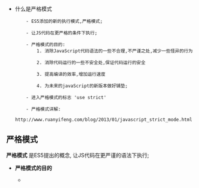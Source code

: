 +   什么是严格模式
    ```
        - ES5添加的新的执行模式,严格模式;

        - 让JS代码在更严格的条件下执行;

        - 严格模式的目的:
            1. 消除JavaScript代码语法的一些不合理,不严谨之处,减少一些怪异的行为

            2. 消除代码运行的一些不安全处,保证代码运行的安全

            3. 提高编译的效率,增加运行速度

            4. 为未来的javaScript的新版本做好铺垫;
        
        - 进入严格模式的标志 'use strict'

        - 严格模式详解: 
            http://www.ruanyifeng.com/blog/2013/01/javascript_strict_mode.html
    ```
##  严格模式

**严格模式** 是ES5提出的概念, 让JS代码在更严谨的语法下执行;

+ **严格模式的目的** 

    - 